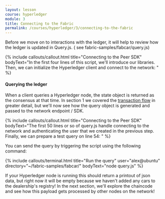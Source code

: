 ```yaml
---
layout: lesson
course: hyperledger
module: 3
title: Connecting to the Fabric
permalink: /courses/hyperledger/3/connecting-to-the-fabric
---
```


<span class="openingParagraph">
Before we move on to interactions with the ledger, it will help to review how the ledger is updated in Query.js. ( see fabric-samples/fabcar/query.js)</span>

{% include callouts/callout.html
    title="Connecting to the Peer SDK"
    bodyText="In the first four lines of this script, we'll introduce our libraries. Then, we can initialize the Hyperledger client and connect to the network: <script src='https://gist.github.com/alexander-morris/569e84dfd14c2d74361180bbd6a3b008.js'></script>"
%}

<h4>Querying the ledger</h4>

When a client queries a Hyperledger node, the state object is returned as the consensus at that time. In section 1 we covered the <a href="https://theblockchaininstitute.org/courses/hyperledger-101/lessons/hyperledger-architecture/">transaction flow</a> in greater detail, but we'll now see how the query object is generated and passed to the network endpoint / SDK.

{% include callouts/callout.html
    title="Connecting to the Peer SDK"
    bodyText="The first 50 lines or so of query.js handle connecting to the network and authenticating the user that we created in the previous step. Finally, we can prepare a test query on line 54: <script src='https://gist.github.com/alexander-morris/32061280fb1fd05c54c94bd0d9d77ee0.js'></script>"
%}

You can send the query by triggering the script using the following command:

{% include callouts/terminal.html
    title="Run the query"
    user="alex@ubuntu"
    directory="~/fabric-samples/fabcar/"
    bodyText="node query.js"
%}             
            
If your Hyperledger node is running this should return a printout of json data, but right now it will be empty because we haven't added any cars to the dealership's registry! In the next section, we'll explore the chaincode and see how this payload gets processed by other nodes on the network!

